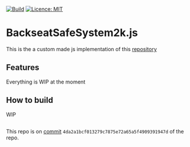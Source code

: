 [![Build](https://github.com/Totto16/backseatsafesystem2k.js/actions/workflows/test.yml/badge.svg)](https://github.com/Totto16/backseatsafesystem2k.js/actions)
[![Licence: MIT](https://img.shields.io/github/license/Backseating-Committee-2k/BackseatSafeSystem2k)](https://github.com/Backseating-Committee-2k/BackseatSafeSystem2k/blob/main/LICENSE)



# BackseatSafeSystem2k.js

This is the a custom made js implementation of this [repository](https://github.com/Backseating-Committee-2k/BackseatSafeSystem2k.git)

## Features

Everything is WIP at the moment

## How to build

WIP



##

This repo is on [commit](https://github.com/Backseating-Committee-2k/BackseatSafeSystem2k/tree/4da2a1bcf013279c7875e72a65a5f4909391947d) `4da2a1bcf013279c7875e72a65a5f4909391947d` of the repo.

